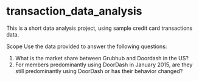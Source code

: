 # transaction_data_analysis
This is a short data analysis project, using sample credit card transactions data. 

Scope
Use the data provided to answer the following questions:
1. What is the market share between Grubhub and Doordash in the US?
2. For members predominantly using DoorDash in January 2015, are they still
predominantly using DoorDash or has their behavior changed?
